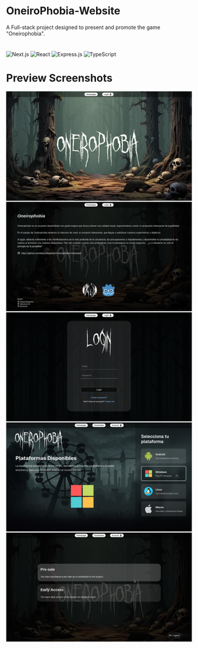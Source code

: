 # OneiroPhobia-Website
A Full-stack project designed to present and promote the game "Oneirophobia".
#
![Next.js](https://img.shields.io/badge/Next.js-000000?style=for-the-badge&logo=nextdotjs&logoColor=white)
![React](https://img.shields.io/badge/React-20232A?style=for-the-badge&logo=react&logoColor=61DAFB)
![Express.js](https://img.shields.io/badge/Express.js-000000?style=for-the-badge&logo=express&logoColor=white)
![TypeScript](https://img.shields.io/badge/TypeScript-3178C6?style=for-the-badge&logo=typescript&logoColor=white)
# Preview Screenshots
![Vista 1](previews/1.png)
![Vista 2](previews/2.png)
![Vista 3](previews/3.png)
![Vista 4](previews/4.png)
![Vista 5](previews/5.png)

